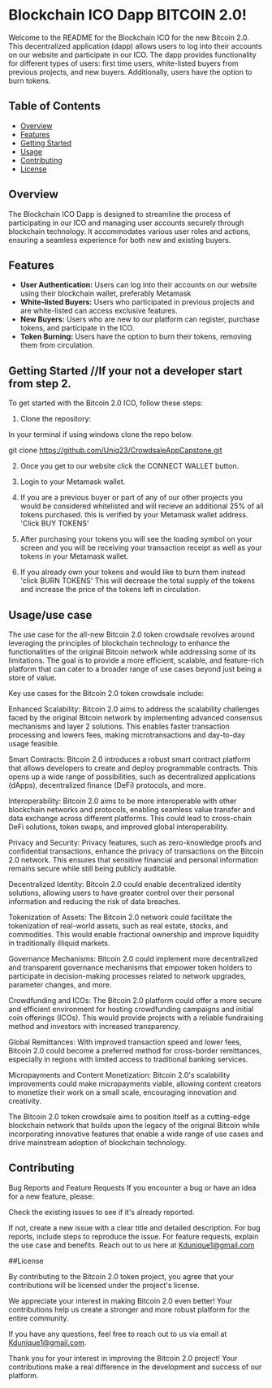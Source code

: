 # Blockchain ICO Dapp BITCOIN 2.0!

Welcome to the README for the Blockchain ICO for the new Bitcoin 2.0. This decentralized application (dapp) allows users to log into their accounts on our website and participate in our ICO. The dapp provides functionality for different types of users: first time users, white-listed buyers from previous projects, and new buyers. Additionally, users have the option to burn tokens.

## Table of Contents

- [Overview](#overview)
- [Features](#features)
- [Getting Started](#getting-started)
- [Usage](#usage)
- [Contributing](#contributing)
- [License](#license)

## Overview

The Blockchain ICO Dapp is designed to streamline the process of participating in our ICO and managing user accounts securely through blockchain technology. 
It accommodates various user roles and actions, ensuring a seamless experience for both new and existing buyers.

## Features

- **User Authentication:** Users can log into their accounts on our website using their blockchain wallet, preferably Metamask
- **White-listed Buyers:** Users who participated in previous projects and are white-listed can access exclusive features.
- **New Buyers:** Users who are new to our platform can register, purchase tokens, and participate in the ICO.
- **Token Burning:** Users have the option to burn their tokens, removing them from circulation.

## Getting Started  //If your not a developer start from step 2.

To get started with the Bitcoin 2.0 ICO, follow these steps:

1. Clone the repository:

In your terminal if using windows clone the repo below.

git clone https://github.com/Uniq23/CrowdsaleAppCapstone.git

2. Once you get to our website click the CONNECT WALLET button.

3. Login to your Metamask wallet.
  
4. If you are a previous buyer or part of any of our other projects you would be considered whitelisted and will recieve an additional 25% of all tokens purchased.
   this is verified by your Metamask wallet address. 'Click BUY TOKENS'

5. After purchasing your tokens you will see the loading symbol on your screen and you will be receiving your transaction receipt as well as your tokens in your Metamask wallet.

6. If you already own your tokens and would like to burn them instead 'click BURN TOKENS'
   This will decrease the total supply of the tokens and increase the price of the tokens left in circulation.


## Usage/use case

The use case for the all-new Bitcoin 2.0 token crowdsale revolves around leveraging the principles of blockchain technology to enhance the functionalities of the original 
Bitcoin network while addressing some of its limitations. The goal is to provide a more efficient, scalable, and feature-rich platform that can cater to a broader range 
of use cases beyond just being a store of value.

Key use cases for the Bitcoin 2.0 token crowdsale include:

Enhanced Scalability: Bitcoin 2.0 aims to address the scalability challenges faced by the original Bitcoin network by implementing advanced consensus mechanisms and layer 2 solutions. 
This enables faster transaction processing and lowers fees, making microtransactions and day-to-day usage feasible.

Smart Contracts: Bitcoin 2.0 introduces a robust smart contract platform that allows developers to create and deploy programmable contracts. This opens up a wide range of possibilities, 
such as decentralized applications (dApps), decentralized finance (DeFi) protocols, and more.

Interoperability: Bitcoin 2.0 aims to be more interoperable with other blockchain networks and protocols, enabling seamless value transfer and data exchange across different platforms. 
This could lead to cross-chain DeFi solutions, token swaps, and improved global interoperability.

Privacy and Security: Privacy features, such as zero-knowledge proofs and confidential transactions, enhance the privacy of transactions on the Bitcoin 2.0 network. This ensures that 
sensitive financial and personal information remains secure while still being publicly auditable.

Decentralized Identity: Bitcoin 2.0 could enable decentralized identity solutions, allowing users to have greater control over their personal information and reducing the risk of data breaches.

Tokenization of Assets: The Bitcoin 2.0 network could facilitate the tokenization of real-world assets, such as real estate, stocks, and commodities. This would enable fractional 
ownership and improve liquidity in traditionally illiquid markets.

Governance Mechanisms: Bitcoin 2.0 could implement more decentralized and transparent governance mechanisms that empower token holders to participate in decision-making processes 
related to network upgrades, parameter changes, and more.

Crowdfunding and ICOs: The Bitcoin 2.0 platform could offer a more secure and efficient environment for hosting crowdfunding campaigns and initial coin offerings (ICOs). 
This would provide projects with a reliable fundraising method and investors with increased transparency.

Global Remittances: With improved transaction speed and lower fees, Bitcoin 2.0 could become a preferred method for cross-border remittances, especially in regions with 
limited access to traditional banking services.

Micropayments and Content Monetization: Bitcoin 2.0's scalability improvements could make micropayments viable, allowing content creators to monetize their work on a small scale, 
encouraging innovation and creativity.

The Bitcoin 2.0 token crowdsale aims to position itself as a cutting-edge blockchain network that builds upon the legacy of the original Bitcoin while incorporating innovative 
features that enable a wide range of use cases and drive mainstream adoption of blockchain technology.


## Contributing

Bug Reports and Feature Requests
If you encounter a bug or have an idea for a new feature, please:

Check the existing issues to see if it's already reported.

If not, create a new issue with a clear title and detailed description. 
For bug reports, include steps to reproduce the issue. For feature requests, 
explain the use case and benefits.    Reach out to us here at Kdunique1@gmail.com

##License

By contributing to the Bitcoin 2.0 token project, you agree that your contributions will be licensed under the project's license.

We appreciate your interest in making Bitcoin 2.0 even better! Your contributions help us create a stronger and more robust platform for the entire community.

If you have any questions, feel free to reach out to us via email at Kdunique1@gmail.com.

Thank you for your interest in improving the Bitcoin 2.0 project! Your contributions make a real difference in the development and success of our platform.



